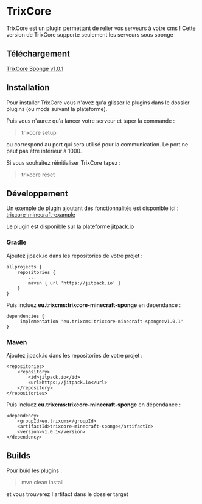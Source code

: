 # TrixCore
TrixCore est un plugin permettant de relier vos serveurs à votre cms ! Cette version de TrixCore supporte seulement les serveurs sous sponge

## Téléchargement

[TrixCore Sponge v1.0.1](https://github.com/TrixCMS-V-2/trixcore-minecraft-sponge/releases/download/v1.0.1/trixcore-sponge-1.0.1.jar)

## Installation

Pour installer TrixCore vous n'avez qu'a glisser le plugins dans le dossier plugins (ou mods suivant la plateforme). 

Puis vous n'aurez qu'a lancer votre serveur et taper la commande :

> trixcore setup <port>

ou <port> correspond au port qui sera utilisé pour la communication. Le port ne peut pas être inférieur à 1000.

Si vous souhaitez réinitialiser TrixCore tapez :

> trixcore reset 

## Développement

Un exemple de plugin ajoutant des fonctionnalités est disponible ici : 
[trixcore-minecraft-example](https://github.com/TrixCMS-V-2/trixcore-minecraft-example)

Le plugin est disponible sur la plateforme [jitpack.io](https://jitpack.io/#eu.trixcms/trixcore-minecraft-sponge)

### Gradle

Ajoutez jipack.io dans les repositories de votre projet :

```
allprojects {
	repositories {
		...
		maven { url 'https://jitpack.io' }
	}
}
```

Puis incluez **eu.trixcms:trixcore-minecraft-sponge** en dépendance :

```
dependencies {
     implementation 'eu.trixcms:trixcore-minecraft-sponge:v1.0.1'
}
```

### Maven

Ajoutez jipack.io dans les repositories de votre projet :

```
<repositories>
	<repository>
		<id>jitpack.io</id>
		<url>https://jitpack.io</url>
	</repository>
</repositories>
```

Puis incluez **eu.trixcms:trixcore-minecraft-sponge** en dépendance :

```
<dependency>
	<groupId>eu.trixcms</groupId>
	<artifactId>trixcore-minecraft-sponge</artifactId>
	<version>v1.0.1</version>
</dependency>
```

## Builds

Pour buid les plugins :

> mvn clean install

et vous trouverez l'artifact dans le dossier target
